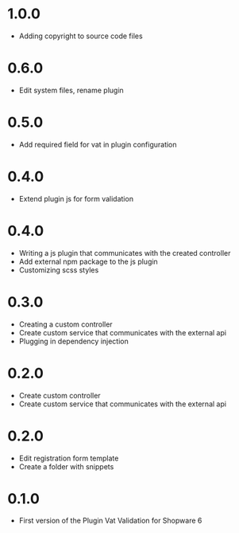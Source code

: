 # 1.0.0
- Adding copyright to source code files

# 0.6.0
- Edit system files, rename plugin

# 0.5.0
- Add required field for vat in plugin configuration

# 0.4.0
- Extend plugin js for form validation

# 0.4.0
- Writing a js plugin that communicates with the created controller
- Add external npm package to the js plugin
- Customizing scss styles

# 0.3.0
- Creating a custom controller
- Create custom service that communicates with the external api
- Plugging in dependency injection

# 0.2.0
- Create custom controller
- Create custom service that communicates with the external api

# 0.2.0
- Edit registration form template
- Create a folder with snippets

# 0.1.0
- First version of the Plugin Vat Validation for Shopware 6